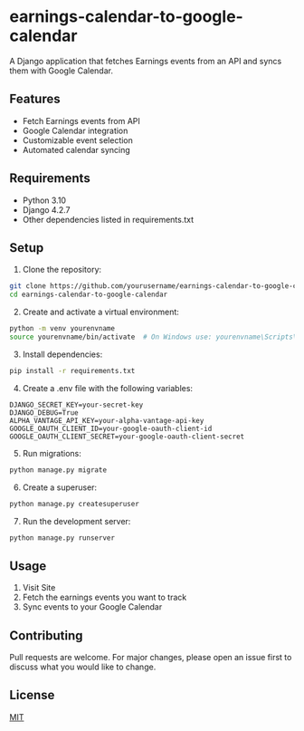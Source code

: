 # earnings-calendar-to-google-calendar

A Django application that fetches Earnings events from an API and syncs them with Google Calendar.

## Features

- Fetch Earnings events from API
- Google Calendar integration
- Customizable event selection
- Automated calendar syncing

## Requirements

- Python 3.10
- Django 4.2.7
- Other dependencies listed in requirements.txt

## Setup

1. Clone the repository:
```bash
git clone https://github.com/yourusername/earnings-calendar-to-google-calendar.git
cd earnings-calendar-to-google-calendar
```

2. Create and activate a virtual environment:
```bash
python -m venv yourenvname
source yourenvname/bin/activate  # On Windows use: yourenvname\Scripts\activate
```

3. Install dependencies:
```bash
pip install -r requirements.txt
```

4. Create a .env file with the following variables:
```
DJANGO_SECRET_KEY=your-secret-key
DJANGO_DEBUG=True
ALPHA_VANTAGE_API_KEY=your-alpha-vantage-api-key
GOOGLE_OAUTH_CLIENT_ID=your-google-oauth-client-id
GOOGLE_OAUTH_CLIENT_SECRET=your-google-oauth-client-secret
```

5. Run migrations:
```bash
python manage.py migrate
```

6. Create a superuser:
```bash
python manage.py createsuperuser
```

7. Run the development server:
```bash
python manage.py runserver
```

## Usage

1. Visit Site
2. Fetch the earnings events you want to track
5. Sync events to your Google Calendar

## Contributing

Pull requests are welcome. For major changes, please open an issue first to discuss what you would like to change.

## License

[MIT](https://choosealicense.com/licenses/mit/)
